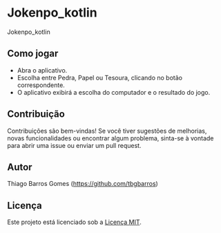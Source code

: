 # Jokenpo_kotlin
Jokenpo_kotlin

## Como jogar
- Abra o aplicativo.
- Escolha entre Pedra, Papel ou Tesoura, clicando no botão correspondente.
- O aplicativo exibirá a escolha do computador e o resultado do jogo.

## Contribuição
Contribuições são bem-vindas! Se você tiver sugestões de melhorias, novas funcionalidades ou encontrar algum problema, sinta-se à vontade para abrir uma issue ou enviar um pull request.

## Autor
Thiago Barros Gomes (https://github.com/tbgbarros)

## Licença
Este projeto está licenciado sob a [Licença MIT](https://opensource.org/licenses/MIT).